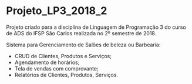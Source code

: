 # Projeto_LP3_2018_2
Projeto criado para a disciplina de Linguagem de Programação 3 do curso de ADS do IFSP São Carlos realizada no 2º semestre de 2018.

Sistema para Gerenciamento de Salões de beleza ou Barbearia:

- CRUD de Clientes, Produtos e Serviços;
- Agendamento de horários;
- Tela de vendas com comprovante;
- Relatórios de Clientes, Produtos, Serviços.
